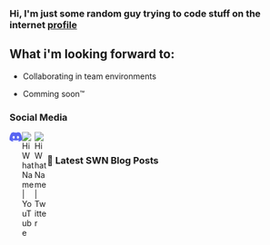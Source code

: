 ### Hi, I'm just some random guy trying to code stuff on the internet [profile][website]

## What i'm looking forward to:

- Collaborating in team environments 

- Comming soon™ 

### Social Media

[<img align="left" alt="HiWhatName" width="22px" src="https://github.com/HiWhatName/HiWhatName/blob/master/Discord-Logo-Color.svg?raw=true" />][discord]
[<img align="left" alt="HiWhatName | YouTube" width="22px" src="" />][youtube]
[<img align="left" alt="HiWhatName | Twitter" width="22px" src="" />][twitter]

<br />

### 🔷 Latest SWN Blog Posts





[profile]: https://github.com/HiWhatName
[discord]: https://comming.soon
[website]: https://comming.soon
[youtube]: https://comming.soon
[twitter]: https://comming.soon
